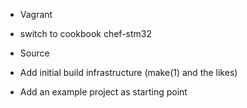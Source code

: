 - Vagrant
 - switch to cookbook chef-stm32

- Source
 - Add initial build infrastructure (make(1) and the likes)
 - Add an example project as starting point
